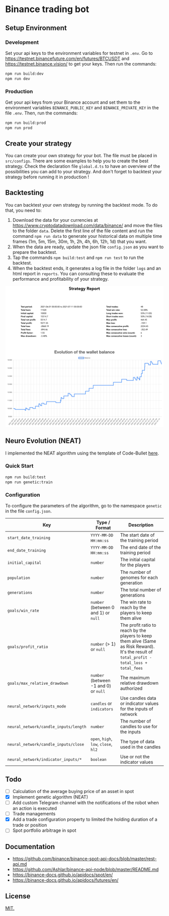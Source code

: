# Binance trading bot

## Setup Environment

### Development

Set your api keys to the environment variables for testnet in `.env`. Go to https://testnet.binancefuture.com/en/futures/BTCUSDT and https://testnet.binance.vision/ to get your keys. Then run the commands:

```
npm run build:dev
npm run dev
```

### Production

Get your api keys from your Binance account and set them to the environment variables `BINANCE_PUBLIC_KEY` and `BINANCE_PRIVATE_KEY` in the file `.env`. Then, run the commands:

```
npm run build:prod
npm run prod
```

## Create your strategy

You can create your own strategy for your bot. The file must be placed in `src/configs`. There are some examples to help you to create the best strategy. Check the declaration file `global.d.ts` to have an overview of the possibilities you can add to your strategy. And don't forget to backtest your strategy before running it in production !

## Backtesting

You can backtest your own strategy by running the backtest mode. To do that, you need to:

1. Download the data for your currencies at https://www.cryptodatadownload.com/data/binance/ and move the files to the folder `data`. Delete the first line of the file content and run the command `npm run data` to generate your historical data on multiple time frames (1m, 5m, 15m, 30m, 1h, 2h, 4h, 6h, 12h, 1d) that you want.
2. When the data are ready, update the json file `config.json` as you want to prepare the backtest.
3. Tap the commands `npm build:test` and `npm run test` to run the backtest.
4. When the backtest ends, it generates a log file in the folder `logs` and an html report in `reports`. You can consulting these to evaluate the performance and profitability of your strategy.

![demo](./demo/report-preview.png)

## Neuro Evolution (NEAT)

I implemented the NEAT algorithm using the template of Code-Bullet [here](https://github.com/Code-Bullet/NEAT-Template-JavaScript).

### Quick Start

```
npm run build:test
npm run genetic:train
```

### Configuration

To configure the parameters of the algorithm, go to the namespace `genetic` in the file `config.json`.

| Key                                   | Type / Format                         | Description                                                                                                                                    |
| ------------------------------------- | ------------------------------------- | ---------------------------------------------------------------------------------------------------------------------------------------------- |
| `start_date_training`                 | `YYYY-MM-DD HH:mm:ss`                 | The start date of the training period                                                                                                          |
| `end_date_training`                   | `YYYY-MM-DD HH:mm:ss`                 | The end date of the training period                                                                                                            |
| `initial_capital`                     | `number`                              | The initial capital for the players                                                                                                            |
| `population`                          | `number`                              | The number of genomes for each generation                                                                                                      |
| `generations`                         | `number`                              | The total number of generations                                                                                                                |
| `goals/win_rate`                      | `number` (between 0 and 1) or `null`  | The win rate to reach by the players to keep them alive                                                                                        |
| `goals/profit_ratio`                  | `number` (> 1) or `null`              | The profit ratio to reach by the players to keep them alive (Same as Risk Reward). It's the result of `total_profit - total_loss + total_fees` |
| `goals/max_relative_drawdown`         | `number` (between -1 and 0) or `null` | The maximum relative drawdown authorized                                                                                                       |
| `neural_network/inputs_mode`          | `candles` or `indicators`             | Use candles data or indicator values for the inputs of network                                                                                 |
| `neural_network/candle_inputs/length` | `number`                              | The number of candles to use for the inputs                                                                                                    |
| `neural_network/candle_inputs/close`  | `open`, `high`, `low`, `close`, `hl2` | The type of data used in the candles                                                                                                           |
| `neural_network/indicator_inputs/*`   | `boolean`                             | Use or not the indicator values                                                                                                                |

## Todo

- [ ] Calculation of the average buying price of an asset in spot
- [x] Implement genetic algorithm (NEAT)
- [ ] Add custom Telegram channel with the notifications of the robot when an action is executed
- [ ] Trade managements
- [x] Add a trade configuration property to limited the holding duration of a trade or position
- [ ] Spot portfolio arbitrage in spot

## Documentation

- https://github.com/binance/binance-spot-api-docs/blob/master/rest-api.md
- https://github.com/Ashlar/binance-api-node/blob/master/README.md
- https://binance-docs.github.io/apidocs/spot/en/
- https://binance-docs.github.io/apidocs/futures/en/

## License

[MIT.](./LICENSE)
